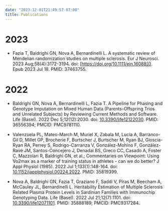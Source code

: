 ```yaml
---
date: "2023-12-01T21:49:57-07:00"
title: Publications
---
```




# 2023

- Fazia T, Baldrighi GN, Nova A, Bernardinelli L. A systematic review of Mendelian randomization studies on multiple sclerosis. Eur J Neurosci. 2023 Aug;58(4):3172-3194. doi: [https://doi.org/10.1111/ejn.16088](). Epub 2023 Jul 18. PMID: 37463755.


# 2022

- Baldrighi GN, Nova A, Bernardinelli L, Fazia T. A Pipeline for Phasing and Genotype Imputation on Mixed Human Data (Parents-Offspring Trios and Unrelated Subjects) by Reviewing Current Methods and Software. Life (Basel). 2022 Dec 5;12(12):2030. doi: [10.3390/life12122030](). PMID: 36556394; PMCID: PMC9781110.

- Valenzuela PL, Mateo-March M, Muriel X, Zabala M, Lucia A, Barranco-Gil D, Millet GP, Brocherie F, Burtscher J, Burtscher M, Ryan BJ, Gioscia-Ryan RA, Perrey S, Rodrigo-Carranza V, González-Mohíno F, González-Ravé JM, Santos-Concejero J, Denadai BS, Greco CC, Casado A, Foster C, Mazzolari R, Baldrighi GN, et al.; Commentaries on Viewpoint: Using V̇o2max as a marker of training status in athletes - can we do better? J Appl Physiol (1985). 2022 Jul 1;133(1):148-164. doi: [10.1152/japplphysiol.00224.2022](). PMID: 35819399.

- Nova A, Baldrighi GN, Fazia T, Graziano F, Saddi V, Piras M, Beecham A, McCauley JL, Bernardinelli L. Heritability Estimation of Multiple Sclerosis Related Plasma Protein Levels in Sardinian Families with Immunochip Genotyping Data. Life (Basel). 2022 Jul 21;12(7):1101. doi: [10.3390/life12071101](). PMID: 35888189; PMCID: PMC9317284.


## 